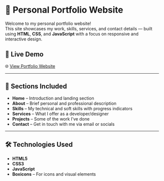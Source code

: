 # 💼 Personal Portfolio Website

Welcome to my personal portfolio website!  
This site showcases my work, skills, services, and contact details — built using **HTML**, **CSS**, and **JavaScript** with a focus on responsive and interactive design.

## 🚀 Live Demo

🌐 [View Portfolio Website](https://manasapatgar22.github.io/Portfolio-Website/)  

---

## 📌 Sections Included

- **Home** – Introduction and landing section  
- **About** – Brief personal and professional description  
- **Skills** – My technical and soft skills with progress indicators
- **Services** – What I offer as a developer/designer    
- **Projects** – Some of the work I’ve done  
- **Contact** – Get in touch with me via email or socials  

---

## 🛠️ Technologies Used

- **HTML5**
- **CSS3**
- **JavaScript**
- **Boxicons** – For icons and visual elements
